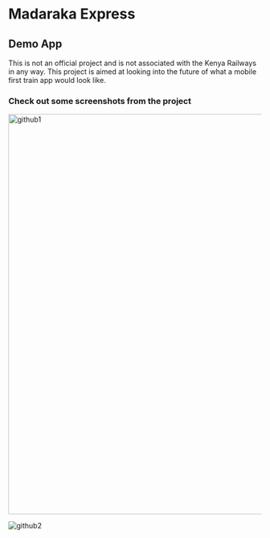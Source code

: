 # Madaraka Express
## Demo App
This is not an official project and is not associated with the Kenya Railways in any way. This project is aimed at looking into the future of what a mobile first train app would look like.
### Check out some screenshots from the project
<img width="795" alt="github1" src="https://user-images.githubusercontent.com/22114609/50724576-02bb9c80-1101-11e9-9f00-f02288b96684.png">

![github2](https://user-images.githubusercontent.com/22114609/50724577-051df680-1101-11e9-8c16-717af25e6cf1.png)
